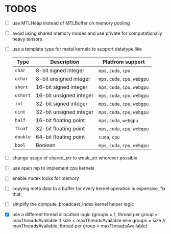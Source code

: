 # TODOS

- [ ] use MTLHeap instead of MTLBuffer on memory pooling
- [ ] avoid using shared memory modes and use private for computationally heavy tensors
- [ ] use a template type for metal kernels to support datatype like

  | Type     | Description             | Platfrom support               |
  | -------- | ----------------------- | ------------------------------ |
  | `char`   | 8-bit signed integer    | `mps`, `cuda`, `cpu`           |
  | `uchar`  | 8-bit unsigned integer  | `mps`, `cuda`, `cpu`, `webgpu` |
  | `short`  | 16-bit signed integer   | `mps`, `cuda`, `cpu`, `webgpu` |
  | `ushort` | 16-bit unsigned integer | `mps`, `cuda`, `cpu`, `webgpu` |
  | `int`    | 32-bit signed integer   | `mps`, `cuda`, `cpu`, `webgpu` |
  | `uint`   | 32-bit unsigned integer | `mps`, `cuda`, `cpu`, `webgpu` |
  | `half`   | 16-bit floating point   | `mps`, `cuda`, `webgpu`        |
  | `float`  | 32-bit floating point   | `mps`, `cuda`, `cpu`, `webgpu` |
  | `double` | 64-bit floating point   | `cuda`, `cpu`                  |
  | `bool`   | Boolean                 | `mps`, `cuda`, `cpu`, `webgpu` |

- [ ] change usage of shared_ptr to weak_ptr wherever possible
- [ ] use open mp to implement cpu kernels
- [ ] enable mutex locks for memory
- [ ] copying meta data to a buffer for every kernel operation is expensive, fix that;
- [ ] simplify the compute_broadcast_index kernel helper logic
- [x] use a different thread allocation logic (groups = 1, thread per group = maxThreadsAvailable if size < maxThreadsAvailable
      else groups = size // maxThreadsAvailable, thread per group = maxThreadsAvailable)
